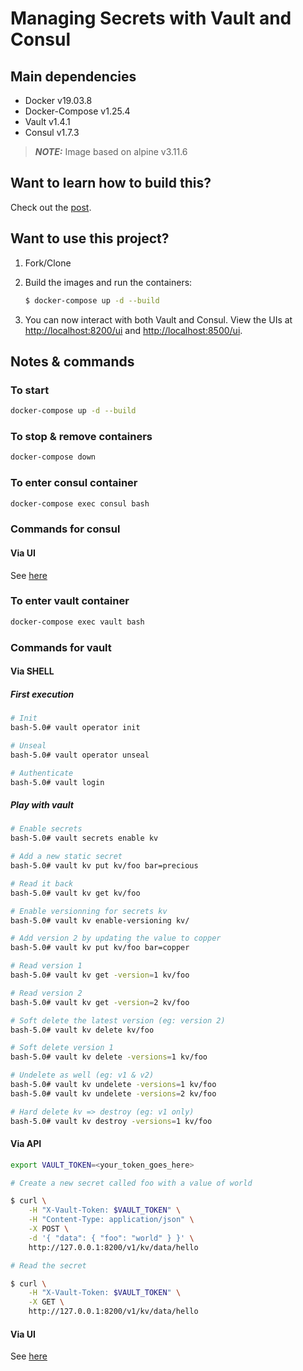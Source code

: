 # Managing Secrets with Vault and Consul

## Main dependencies

* Docker v19.03.8
* Docker-Compose v1.25.4
* Vault v1.4.1
* Consul v1.7.3

> **_NOTE:_**  Image based on alpine v3.11.6

## Want to learn how to build this?

Check out the [post](https://testdriven.io/managing-secrets-with-vault-and-consul).

## Want to use this project?

1. Fork/Clone

1. Build the images and run the containers:

    ```sh
    $ docker-compose up -d --build
    ```

1. You can now interact with both Vault and Consul. View the UIs at [http://localhost:8200/ui](http://localhost:8200/ui) and [http://localhost:8500/ui](http://localhost:8500/ui).

## Notes & commands

### To start

```bash
docker-compose up -d --build
```

### To stop & remove containers

```bash
docker-compose down
```

### To enter consul container

```bash
docker-compose exec consul bash
```

### Commands for consul

#### Via UI

See [here](http://localhost:8500/ui/consul)

### To enter vault container

```bash
docker-compose exec vault bash
```

### Commands for vault

#### Via SHELL

##### First execution

```bash
# Init
bash-5.0# vault operator init

# Unseal
bash-5.0# vault operator unseal

# Authenticate
bash-5.0# vault login
```

##### Play with vault

```bash
# Enable secrets
bash-5.0# vault secrets enable kv

# Add a new static secret
bash-5.0# vault kv put kv/foo bar=precious

# Read it back
bash-5.0# vault kv get kv/foo

# Enable versionning for secrets kv
bash-5.0# vault kv enable-versioning kv/

# Add version 2 by updating the value to copper
bash-5.0# vault kv put kv/foo bar=copper

# Read version 1
bash-5.0# vault kv get -version=1 kv/foo

# Read version 2
bash-5.0# vault kv get -version=2 kv/foo

# Soft delete the latest version (eg: version 2)
bash-5.0# vault kv delete kv/foo

# Soft delete version 1
bash-5.0# vault kv delete -versions=1 kv/foo

# Undelete as well (eg: v1 & v2)
bash-5.0# vault kv undelete -versions=1 kv/foo
bash-5.0# vault kv undelete -versions=2 kv/foo

# Hard delete kv => destroy (eg: v1 only)
bash-5.0# vault kv destroy -versions=1 kv/foo
```

#### Via API

```bash
export VAULT_TOKEN=<your_token_goes_here>

# Create a new secret called foo with a value of world

$ curl \
    -H "X-Vault-Token: $VAULT_TOKEN" \
    -H "Content-Type: application/json" \
    -X POST \
    -d '{ "data": { "foo": "world" } }' \
    http://127.0.0.1:8200/v1/kv/data/hello

# Read the secret

$ curl \
    -H "X-Vault-Token: $VAULT_TOKEN" \
    -X GET \
    http://127.0.0.1:8200/v1/kv/data/hello
```

#### Via UI

See [here](http://localhost:8200/ui/vault)
